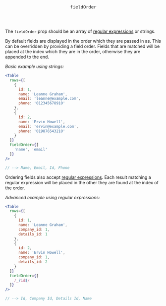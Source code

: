 <div align="center">
  <pre>fieldOrder</pre>
</div>

<br />
<br />

The `fieldOrder` prop should be an array of [regular expressions][regexp] or strings.

By default fields are displayed in the order which they are passed in as. This can be overridden by providing a field order.
Fields that are matched will be placed at the index which they are in the order, otherwise they are appended to the end.

_Basic example using strings:_
```jsx
<Table
  rows={[
    {
      id: 1,
      name: 'Leanne Graham',
      email: 'leanne@example.com',
      phone: '012345678910'
    },
    {
      id: 2,
      name: 'Ervin Howell',
      email: 'ervin@example.com',
      phone: '019876543210'
    }
  ]}
  fieldOrder={[
    'name', 'email'
  ]}
/>

// --> Name, Email, Id, Phone
```

Ordering fields also accept [regular expressions][regexp]. Each result matching a regular expression will be placed in the other they are found at the index of the order.

_Advanced example using regular expressions:_
```jsx
<Table
  rows={[
    {
      id: 1,
      name: 'Leanne Graham',
      company_id: 1,
      details_id: 1
    },
    {
      id: 2,
      name: 'Ervin Howell',
      company_id: 1,
      details_id: 2
    }
  ]}
  fieldOrder={[
    /_?id$/
  ]}
/>

// --> Id, Company Id, Details Id, Name
```

[regexp]: https://developer.mozilla.org/en-US/docs/Web/JavaScript/Reference/Global_Objects/RegExp
